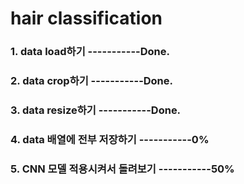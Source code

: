 # hair classification

### 1. data load하기                    -----------Done.
### 2. data crop하기                    -----------Done.
### 3. data resize하기                  -----------Done.
### 4. data 배열에 전부 저장하기        -----------0%
### 5. CNN 모델 적용시켜서 돌려보기     -----------50%
